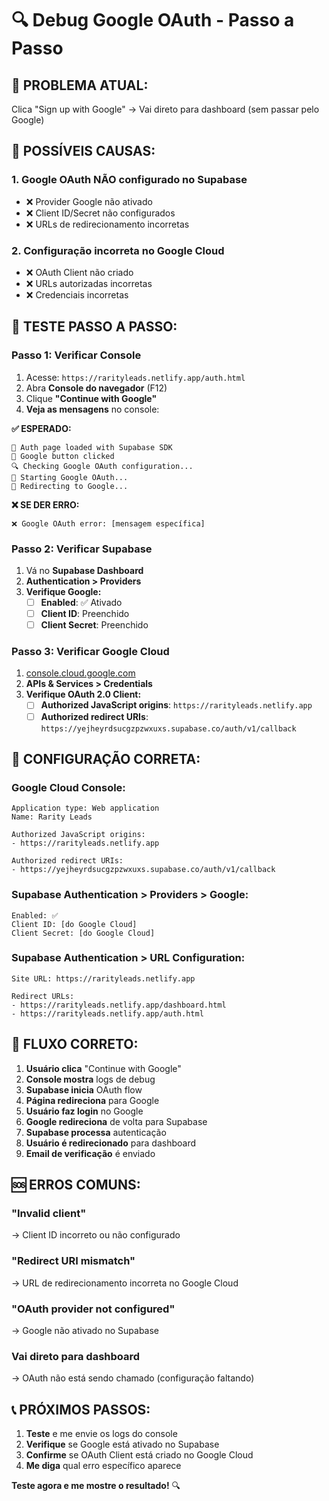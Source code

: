 # 🔍 Debug Google OAuth - Passo a Passo

## 🚨 **PROBLEMA ATUAL:**
Clica "Sign up with Google" → Vai direto para dashboard (sem passar pelo Google)

## 🔧 **POSSÍVEIS CAUSAS:**

### **1. Google OAuth NÃO configurado no Supabase**
- ❌ Provider Google não ativado
- ❌ Client ID/Secret não configurados
- ❌ URLs de redirecionamento incorretas

### **2. Configuração incorreta no Google Cloud**
- ❌ OAuth Client não criado
- ❌ URLs autorizadas incorretas
- ❌ Credenciais incorretas

## 🧪 **TESTE PASSO A PASSO:**

### **Passo 1: Verificar Console**
1. Acesse: `https://rarityleads.netlify.app/auth.html`
2. Abra **Console do navegador** (F12)
3. Clique **"Continue with Google"**
4. **Veja as mensagens** no console:

**✅ ESPERADO:**
```
🚀 Auth page loaded with Supabase SDK
🔗 Google button clicked
🔍 Checking Google OAuth configuration...
🔗 Starting Google OAuth...
🔄 Redirecting to Google...
```

**❌ SE DER ERRO:**
```
❌ Google OAuth error: [mensagem específica]
```

### **Passo 2: Verificar Supabase**
1. Vá no **Supabase Dashboard**
2. **Authentication > Providers**
3. **Verifique Google:**
   - [ ] **Enabled**: ✅ Ativado
   - [ ] **Client ID**: Preenchido
   - [ ] **Client Secret**: Preenchido

### **Passo 3: Verificar Google Cloud**
1. [console.cloud.google.com](https://console.cloud.google.com)
2. **APIs & Services > Credentials**
3. **Verifique OAuth 2.0 Client:**
   - [ ] **Authorized JavaScript origins**: `https://rarityleads.netlify.app`
   - [ ] **Authorized redirect URIs**: `https://yejheyrdsucgzpzwxuxs.supabase.co/auth/v1/callback`

## 🔧 **CONFIGURAÇÃO CORRETA:**

### **Google Cloud Console:**
```
Application type: Web application
Name: Rarity Leads

Authorized JavaScript origins:
- https://rarityleads.netlify.app

Authorized redirect URIs:
- https://yejheyrdsucgzpzwxuxs.supabase.co/auth/v1/callback
```

### **Supabase Authentication > Providers > Google:**
```
Enabled: ✅
Client ID: [do Google Cloud]
Client Secret: [do Google Cloud]
```

### **Supabase Authentication > URL Configuration:**
```
Site URL: https://rarityleads.netlify.app

Redirect URLs:
- https://rarityleads.netlify.app/dashboard.html
- https://rarityleads.netlify.app/auth.html
```

## 🚀 **FLUXO CORRETO:**

1. **Usuário clica** "Continue with Google"
2. **Console mostra** logs de debug
3. **Supabase inicia** OAuth flow
4. **Página redireciona** para Google
5. **Usuário faz login** no Google
6. **Google redireciona** de volta para Supabase
7. **Supabase processa** autenticação
8. **Usuário é redirecionado** para dashboard
9. **Email de verificação** é enviado

## 🆘 **ERROS COMUNS:**

### **"Invalid client"**
→ Client ID incorreto ou não configurado

### **"Redirect URI mismatch"**
→ URL de redirecionamento incorreta no Google Cloud

### **"OAuth provider not configured"**
→ Google não ativado no Supabase

### **Vai direto para dashboard**
→ OAuth não está sendo chamado (configuração faltando)

## 📞 **PRÓXIMOS PASSOS:**

1. **Teste** e me envie os logs do console
2. **Verifique** se Google está ativado no Supabase
3. **Confirme** se OAuth Client está criado no Google Cloud
4. **Me diga** qual erro específico aparece

**Teste agora e me mostre o resultado!** 🔍
